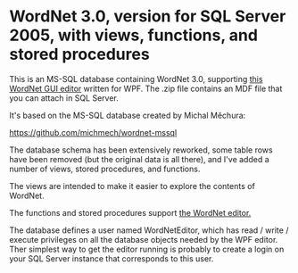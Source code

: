 # WordNet 3.0, version for SQL Server 2005, with views, functions, and stored procedures

This is an MS-SQL database containing WordNet 3.0, supporting [this WordNet GUI editor](https://github.com/GregWickham/WordNet_GUI) written for WPF.  The .zip file contains an MDF file that you can attach in SQL Server.

It's based on the MS-SQL database created by Michal Měchura:

https://github.com/michmech/wordnet-mssql

The database schema has been extensively reworked, some table rows have been removed (but the original data is all there), and I've added a number of views, stored procedures, and functions.

The views are intended to make it easier to explore the contents of WordNet.

The functions and stored procedures support [the WordNet editor.](https://github.com/GregWickham/WordNet_GUI)

The database defines a user named WordNetEditor, which has read / write / execute privileges on all the database objects needed by the WPF editor.  Ther simplest way to get the editor running is probably to create a login on your SQL Server instance that corresponds to this user.
